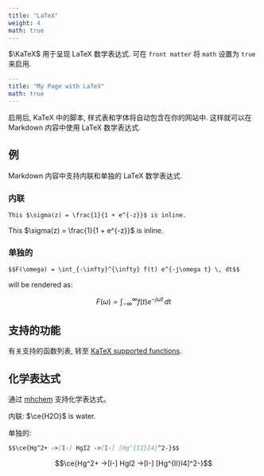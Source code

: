 ```yaml
---
title: "LaTeX"
weight: 4
math: true
---
```


$\KaTeX$ 用于呈现 LaTeX 数学表达式. 可在 `front matter` 将 `math` 设置为 `true` 来启用.

<!--more-->

```yaml {filename="Markdown"}
---
title: "My Page with LaTeX"
math: true
---

```

启用后, KaTeX 中的脚本, 样式表和字体将自动包含在你的网站中. 这样就可以在 Markdown 内容中使用 LaTeX 数学表达式.

## 例

Markdown 内容中支持内联和单独的 LaTeX 数学表达式.

### 内联

```markdown {filename="page.md"}
This $\sigma(z) = \frac{1}{1 + e^{-z}}$ is inline.
```

This $\sigma(z) = \frac{1}{1 + e^{-z}}$ is inline.

### 单独的

```markdown {filename="page.md"}
$$F(\omega) = \int_{-\infty}^{\infty} f(t) e^{-j\omega t} \, dt$$
```

will be rendered as:

$$F(\omega) = \int_{-\infty}^{\infty} f(t) e^{-j\omega t} \, dt$$


## 支持的功能

有关支持的函数列表, 转至 [KaTeX supported functions](https://katex.org/docs/supported.html).

## 化学表达式

通过 [mhchem](https://mhchem.github.io/MathJax-mhchem/) 支持化学表达式。

内联: $\ce{H2O}$ is water.

单独的:

```markdown {filename="page.md"}
$$\ce{Hg^2+ ->[I-] HgI2 ->[I-] [Hg^{II}I4]^2-}$$
```

$$\ce{Hg^2+ ->[I-] HgI2 ->[I-] [Hg^{II}I4]^2-}$$
